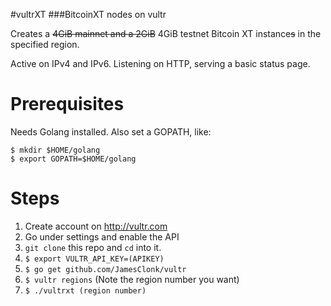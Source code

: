 #vultrXT
###BitcoinXT nodes on vultr

Creates a ~~4GiB mainnet and a 2GiB~~ 4GiB testnet Bitcoin XT instance~~s~~ in the specified region.

Active on IPv4 and IPv6. Listening on HTTP, serving a basic status page.

# Prerequisites

Needs Golang installed. Also set a GOPATH, like:

```
$ mkdir $HOME/golang
$ export GOPATH=$HOME/golang
```

# Steps

1. Create account on http://vultr.com
2. Go under settings and enable the API
3. `git clone` this repo and `cd` into it.
4. `$ export VULTR_API_KEY=(APIKEY)`
5. `$ go get github.com/JamesClonk/vultr`
6. `$ vultr regions` (Note the region number you want)
7. `$ ./vultrxt (region number)`
